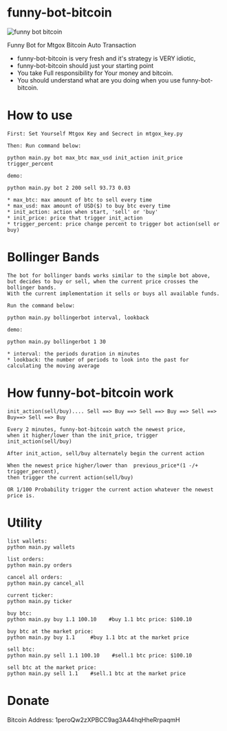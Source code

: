 funny-bot-bitcoin
=================

![funny bot bitcoin](/funny-bot-bitcoin.png "BOT")

Funny Bot for Mtgox Bitcoin Auto Transaction

* funny-bot-bitcoin is very fresh and it's strategy is VERY idiotic, 
* funny-bot-bitcoin should just your starting point
* You take Full responsibility for Your money and bitcoin.
* You should understand what are you doing when you use funny-bot-bitcoin.

How to use
=================
    First: Set Yourself Mtgox Key and Secrect in mtgox_key.py

    Then: Run command below:

    python main.py bot max_btc max_usd init_action init_price trigger_percent

    demo:

    python main.py bot 2 200 sell 93.73 0.03

    * max_btc: max amount of btc to sell every time
    * max_usd: max amount of USD($) to buy btc every time
    * init_action: action when start, 'sell' or 'buy'
    * init_price: price that trigger init_action
    * trigger_percent: price change percent to trigger bot action(sell or buy)

Bollinger Bands
=================
	The bot for bollinger bands works similar to the simple bot above, 
	but decides to buy or sell, when the current price crosses the bollinger bands. 
	With the current implementation it sells or buys all available funds.

	Run the command below:

    python main.py bollingerbot interval, lookback

    demo:

    python main.py bollingerbot 1 30

    * interval: the periods duration in minutes
    * lookback: the number of periods to look into the past for calculating the moving average


How funny-bot-bitcoin work
=================

    init_action(sell/buy).... Sell ==> Buy ==> Sell ==> Buy ==> Sell ==> Buy==> Sell ==> Buy

    Every 2 minutes, funny-bot-bitcoin watch the newest price, 
    when it higher/lower than the init_price, trigger init_action(sell/buy)

    After init_action, sell/buy alternately begin the current action

    When the newest price higher/lower than  previous_price*(1 -/+ trigger_percent), 
    then trigger the current action(sell/buy)

    OR 1/100 Probability trigger the current action whatever the newest price is.



Utility
=================

    list wallets:
    python main.py wallets

    list orders:
    python main.py orders

    cancel all orders:
    python main.py cancel_all

    current ticker:
    python main.py ticker

    buy btc:
    python main.py buy 1.1 100.10    #buy 1.1 btc price: $100.10

    buy btc at the market price:
    python main.py buy 1.1     #buy 1.1 btc at the market price

    sell btc:
    python main.py sell 1.1 100.10    #sell.1 btc price: $100.10

    sell btc at the market price:
    python main.py sell 1.1    #sell.1 btc at the market price
    
Donate
=================
Bitcoin Address: 1peroQw2zXPBCC9ag3A44hqHheRrpaqmH



